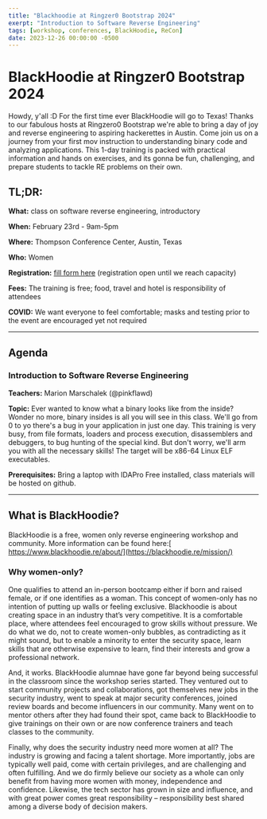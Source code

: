 ```yaml
---
title: "Blackhoodie at Ringzer0 Bootstrap 2024"
exerpt: "Introduction to Software Reverse Engineering"
tags: [workshop, conferences, BlackHoodie, ReCon]
date: 2023-12-26 00:00:00 -0500
---
```


# **BlackHoodie at Ringzer0 Bootstrap 2024**

Howdy, y'all :D For the first time ever BlackHoodie will go to Texas! Thanks to our fabulous hosts at Ringzero0 Bootstrap we're able to bring a day of joy and reverse engineering to aspiring hackerettes in Austin. Come join us on a journey from your first mov instruction to understanding binary code and analyzing applications. This 1-day training is packed with practical information and hands on exercises, and its gonna be fun, challenging, and prepare students to tackle RE problems on their own.


## **TL;DR:**

**What:** class on software reverse engineering, introductory

**When:** February 23rd - 9am-5pm

**Where:** Thompson Conference Center, Austin, Texas

**Who:** Women

**Registration:** [fill form here](https://docs.google.com/forms/d/e/1FAIpQLScvxxiMQnAbWlFewE6sEBC5L0XqPF7TpS6FWsulp6c71V560w/viewform?usp=sf_link) (registration open until we reach capacity)

**Fees:** The training is free; food, travel and hotel is responsibility of attendees

**COVID:** We want everyone to feel comfortable; masks and testing prior to the event are encouraged yet not required


---


## **Agenda**


### **Introduction to Software Reverse Engineering**

**Teachers:** Marion Marschalek (@pinkflawd)

**Topic:** Ever wanted to know what a binary looks like from the inside? Wonder no more, binary insides is all you will see in this class. We'll go from 0 to yo there's a bug in your application in just one day. This training is very busy, from file formats, loaders and process execution, disassemblers and debuggers, to bug hunting of the special kind. But don't worry, we'll arm you with all the necessary skills! The target will be x86-64 Linux ELF executables. 

**Prerequisites:** Bring a laptop with IDAPro Free installed, class materials will be hosted on github. 


---


## **What is BlackHoodie?**

BlackHoodie is a free, women only reverse engineering workshop and community. More information can be found here:[ https://www.blackhoodie.re/about/](https://blackhoodie.re/mission/)


### **Why women-only?**

One qualifies to attend an in-person bootcamp either if born and raised female, or if one identifies as a woman. This concept of women-only has no intention of putting up walls or feeling exclusive. Blackhoodie is about creating space in an industry that’s very competitive. It is a comfortable place, where attendees feel encouraged to grow skills without pressure. We do what we do, not to create women-only bubbles, as contradicting as it might sound, but to enable a minority to enter the security space, learn skills that are otherwise expensive to learn, find their interests and grow a professional network.

And, it works. BlackHoodie alumnae have gone far beyond being successful in the classroom since the workshop series started. They ventured out to start community projects and collaborations, got themselves new jobs in the security industry, went to speak at major security conferences, joined review boards and become influencers in our community. Many went on to mentor others after they had found their spot, came back to BlackHoodie to give trainings on their own or are now conference trainers and teach classes to the community.

Finally, why does the security industry need more women at all? The industry is growing and facing a talent shortage. More importantly, jobs are typically well paid, come with certain privileges, and are challenging and often fulfilling. And we do firmly believe our society as a whole can only benefit from having more women with money, independence and confidence. Likewise, the tech sector has grown in size and influence, and with great power comes great responsibility – responsibility best shared among a diverse body of decision makers.






